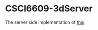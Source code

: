 # CSCI6609-3dServer
The server side implementation of 
[this](https://github.com/helianthimius/CSCI6609-Lab)
